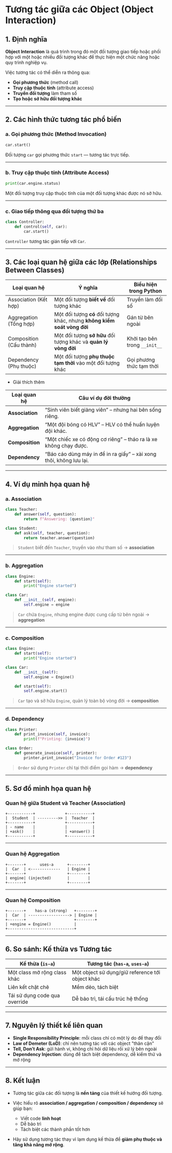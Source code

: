 # Tương tác giữa các Object (Object Interaction)

## 1. Định nghĩa

**Object Interaction** là quá trình trong đó một đối tượng giao tiếp hoặc phối hợp với một hoặc nhiều đối tượng khác để thực hiện một chức năng hoặc quy trình nghiệp vụ.

Việc tương tác có thể diễn ra thông qua:

* **Gọi phương thức** (method call)
* **Truy cập thuộc tính** (attribute access)
* **Truyền đối tượng** làm tham số
* **Tạo hoặc sở hữu đối tượng khác**

---

## 2. Các hình thức tương tác phổ biến

### a. Gọi phương thức (Method Invocation)

```python
car.start()
```

Đối tượng `car` gọi phương thức `start` — tương tác trực tiếp.

---

### b. Truy cập thuộc tính (Attribute Access)

```python
print(car.engine.status)
```

Một đối tượng truy cập thuộc tính của một đối tượng khác được nó sở hữu.

---

### c. Giao tiếp thông qua đối tượng thứ ba

```python
class Controller:
    def control(self, car):
        car.start()
```

`Controller` tương tác gián tiếp với `Car`.

---

## 3. Các loại quan hệ giữa các lớp (Relationships Between Classes)

| Loại quan hệ | Ý nghĩa                                                                 | Biểu hiện trong Python        |
| ------------ | ----------------------------------------------------------------------- | ----------------------------- |
| Association (Kết hợp)  | Một đối tượng **biết về** đối tượng khác                                | Truyền làm đối số             |
| Aggregation (Tổng hợp)  | Một đối tượng **có** đối tượng khác, nhưng **không kiểm soát vòng đời** | Gán từ bên ngoài              |
| Composition (Cấu thành)  | Một đối tượng **sở hữu** đối tượng khác và **quản lý vòng đời**         | Khởi tạo bên trong `__init__` |
| Dependency (Phụ thuộc)  | Một đối tượng **phụ thuộc tạm thời** vào một đối tượng khác             | Gọi phương thức tạm thời      |

- Giải thích thêm

| Loại quan hệ    | Câu ví dụ đời thường                                                |
| --------------- | ------------------------------------------------------------------- |
| **Association** | “Sinh viên biết giảng viên” – nhưng hai bên sống riêng.             |
| **Aggregation** | “Một đội bóng có HLV” – HLV có thể huấn luyện đội khác.             |
| **Composition** | “Một chiếc xe có động cơ riêng” – tháo ra là xe không chạy được.    |
| **Dependency**  | “Báo cáo dùng máy in để in ra giấy” – xài xong thôi, không lưu lại. |

---

## 4. Ví dụ minh họa quan hệ

### a. Association

```python
class Teacher:
    def answer(self, question):
        return f"Answering: {question}"

class Student:
    def ask(self, teacher, question):
        return teacher.answer(question)
```

> `Student` biết đến `Teacher`, truyền vào như tham số → **association**

---

### b. Aggregation

```python
class Engine:
    def start(self):
        print("Engine started")

class Car:
    def __init__(self, engine):
        self.engine = engine
```

> `Car` chứa `Engine`, nhưng engine được cung cấp từ bên ngoài → **aggregation**

---

### c. Composition

```python
class Engine:
    def start(self):
        print("Engine started")

class Car:
    def __init__(self):
        self.engine = Engine()

    def start(self):
        self.engine.start()
```

> `Car` tạo và sở hữu `Engine`, quản lý toàn bộ vòng đời → **composition**

---

### d. Dependency

```python
class Printer:
    def print_invoice(self, invoice):
        print(f"Printing: {invoice}")

class Order:
    def generate_invoice(self, printer):
        printer.print_invoice("Invoice for Order #123")
```

> `Order` sử dụng `Printer` chỉ tại thời điểm gọi hàm → **dependency**

---

## 5. Sơ đồ minh họa quan hệ

### Quan hệ giữa Student và Teacher (Association)

```
+-----------+             +-----------+
|  Student  | --------->> |  Teacher  |
+-----------+             +-----------+
| - name    |             |           |
| +ask()    |             | +answer() |
+-----------+             +-----------+
```

---

### Quan hệ Aggregation

```
+-------+      uses-a      +--------+
|  Car  | <-------------   | Engine |
+-------+                  +--------+
| engine| (injected)       |        |
+-------+                  +--------+
```

---

### Quan hệ Composition

```
+-------+    has-a (strong)   +--------+
|  Car  | ------------------> | Engine |
+-------+                     +--------+
| +engine = Engine()          |
+-----------------------------+
```

---

## 6. So sánh: Kế thừa vs Tương tác

| Kế thừa (`is-a`)              | Tương tác (`has-a`, `uses-a`)                    |
| ----------------------------- | ------------------------------------------------ |
| Một class mở rộng class khác  | Một object sử dụng/giữ reference tới object khác |
| Liên kết chặt chẽ             | Mềm dẻo, tách biệt                               |
| Tái sử dụng code qua override | Dễ bảo trì, tái cấu trúc hệ thống                |

---

## 7. Nguyên lý thiết kế liên quan

* **Single Responsibility Principle**: mỗi class chỉ có một lý do để thay đổi
* **Law of Demeter (LoD)**: chỉ nên tương tác với các object "thân cận"
* **Tell, Don’t Ask**: gửi hành vi, không chỉ hỏi dữ liệu rồi xử lý bên ngoài
* **Dependency Injection**: dùng để tách biệt dependency, dễ kiểm thử và mở rộng

---

## 8. Kết luận

* Tương tác giữa các đối tượng là **nền tảng** của thiết kế hướng đối tượng.
* Việc hiểu rõ **association / aggregation / composition / dependency** sẽ giúp bạn:

  * Viết code **linh hoạt**
  * Dễ bảo trì
  * Tách biệt các thành phần tốt hơn
* Hãy sử dụng tương tác thay vì lạm dụng kế thừa để **giảm phụ thuộc và tăng khả năng mở rộng**.


